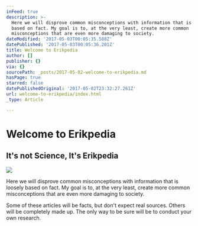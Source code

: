 ```yaml
---
inFeed: true
description: >-
  Here we will disprove common misconceptions with information that is loosely
  based on fact. My goal is to, at the very least, create more common
  misconceptions that are even more damaging to society.
dateModified: '2017-05-03T00:05:35.588Z'
datePublished: '2017-05-03T00:05:36.201Z'
title: Welcome to Erikpedia
author: []
publisher: {}
via: {}
sourcePath: _posts/2017-05-02-welcome-to-erikpedia.md
hasPage: true
starred: false
datePublishedOriginal: '2017-05-02T23:32:27.261Z'
url: welcome-to-erikpedia/index.html
_type: Article

---
```

# Welcome to Erikpedia

## It's not Science, It's Erikpedia
![](https://the-grid-user-content.s3-us-west-2.amazonaws.com/8be74430-e0f5-40df-a31b-41c1a5a602d4.png)

Here we will disprove common misconceptions with information that is loosely based on fact. My goal is to, at the very least, create more common misconceptions that are even more damaging to society.

Some of these articles will be facts, but don't expect real sources. Others will be completely made up. The only way to be sure will be to conduct your own research.